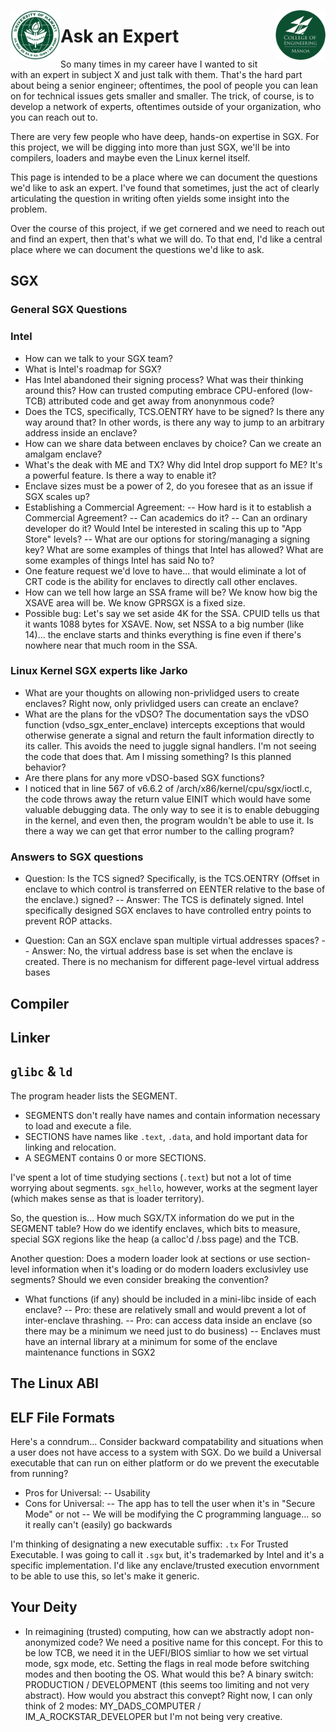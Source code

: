 <img src="https://github.com/Trusted-Execution/.github/blob/main/profile/UHMLogo.png"
     alt="CoE Logo" align="left" height="80" />
<img src="https://github.com/Trusted-Execution/.github/blob/main/profile/CollegeOfEngineering.png"
     alt="CoE Logo" align="right" width="80" />
# Ask an Expert

So many times in my career have I wanted to sit with an expert in subject X and just talk with them.
That's the hard part about being a senior engineer; oftentimes, the pool of people you can lean on for
technical issues gets smaller and smaller.  The trick, of course, is to develop a network of experts,
oftentimes outside of your organization, who you can reach out to.

There are very few people who have deep, hands-on expertise in SGX.  For this project, we will
be digging into more than just SGX, we'll be into compilers, loaders and maybe even the Linux kernel
itself.

This page is intended to be a place where we can document the questions we'd like to ask an expert.
I've found that sometimes, just the act of clearly articulating the question in writing often yields
some insight into the problem.

Over the course of this project, if we get cornered and we need to reach out and find an expert, then
that's what we will do.  To that end, I'd like a central place where we can document the questions
we'd like to ask.

## SGX
### General SGX Questions

### Intel
- How can we talk to your SGX team?
- What is Intel's roadmap for SGX?
- Has Intel abandoned their signing process?  What was their thinking around this?  How can trusted computing embrace
  CPU-enfored (low-TCB) attributed code and get away from anonynmous code?
- Does the TCS, specifically, TCS.OENTRY have to be signed?  Is there any way around that?  In other
  words, is there any way to jump to an arbitrary address inside an enclave?
- How can we share data between enclaves by choice?  Can we create an amalgam enclave?
- What's the deak with ME and TX?  Why did Intel drop support fo ME?  It's a powerful feature.  Is there
  a way to enable it?
- Enclave sizes must be a power of 2, do you foresee that as an issue if SGX scales up?
- Establishing a Commercial Agreement:
  -- How hard is it to establish a Commercial Agreement?
  -- Can academics do it?
  -- Can an ordinary developer do it?  Would Intel be interested in scaling this up to "App Store" levels?
  -- What are our options for storing/managing a signing key?  What are some examples of things that Intel has allowed?
     What are some examples of things Intel has said No to?
- One feature request we'd love to have... that would eliminate a lot of CRT code is the ability
  for enclaves to directly call other enclaves.
- How can we tell how large an SSA frame will be?  We know how big the XSAVE area will be.  We know GPRSGX is a fixed size.
- Possible bug:  Let's say we set aside 4K for the SSA.  CPUID tells us that it wants 1088 bytes for XSAVE.  Now, set NSSA to a big number (like 14)... the enclave starts and thinks everything is fine even if there's nowhere near that much room
in the SSA.
 
### Linux Kernel SGX experts like Jarko
- What are your thoughts on allowing non-privlidged users to create enclaves?  Right now, only privlidged
  users can create an enclave?
- What are the plans for the vDSO?  The documentation says the vDSO function (vdso_sgx_enter_enclave) intercepts
  exceptions that would otherwise generate a signal and return the fault information directly to its caller. This
  avoids the need to juggle signal handlers. I'm not seeing the code that does that.  Am I missing something?  Is
  this planned behavior?
- Are there plans for any more vDSO-based SGX functions?
- I noticed that in line 567 of v6.6.2 of /arch/x86/kernel/cpu/sgx/ioctl.c, the code throws away the return value
  EINIT which would have some valuable debugging data.  The only way to see it is to enable debugging in
  the kernel, and even then, the program wouldn't be able to use it.  Is there a way we can get that error
  number to the calling program?

### Answers to SGX questions
  - Question:  Is the TCS signed?  Specifically, is the TCS.OENTRY (Offset in enclave to which control is
    transferred on EENTER relative to the base of the enclave.) signed?
  -- Answer:  The TCS is definately signed.  Intel specifically designed SGX enclaves to have controlled
     entry points to prevent ROP attacks.

  - Question:  Can an SGX enclave span multiple virtual addresses spaces?
  -- Answer:  No, the virtual address base is set when the enclave is created.  There is
     no mechanism for different page-level virtual address bases

## Compiler

## Linker

## `glibc` & `ld`
The program header lists the SEGMENT.
- SEGMENTS don't really have names and contain information necessary to load and execute a file.
- SECTIONS have names like `.text`, `.data`, and hold important data for linking and relocation.
- A SEGMENT contains 0 or more SECTIONS.

I've spent a lot of time studying sections (`.text`) but not a lot of time worrying about segments.
`sgx_hello`, however, works at the segment layer (which makes sense as that is loader territory).

So, the question is... How much SGX/TX information do we put in the SEGMENT table?  How do we identify
enclaves, which bits to measure, special SGX regions like the heap (a calloc'd /.bss page) and the
TCB.

Another question:  Does a modern loader look at sections or use section-level information when
it's loading or do modern loaders exclusivley use segments?  Should we even consider breaking
the convention?

- What functions (if any) should be included in a mini-libc inside of each enclave?
-- Pro: these are relatively small and would prevent a lot of inter-enclave thrashing.
-- Pro: can access data inside an enclave (so there may be a minimum we need just to do business)
-- Enclaves must have an internal library at a minimum for some of the enclave maintenance functions in SGX2
## The Linux ABI

## ELF File Formats
Here's a conndrum... Consider backward compatability and situations when a user does not have access to a system with SGX.  Do we build a Universal executable that can run on either platform or do we prevent the executable from running?
  - Pros for Universal:
    -- Usability
  - Cons for Universal:
    -- The app has to tell the user when it's in "Secure Mode" or not
    -- We will be modifying the C programming language... so it really can't (easily) go backwards

I'm thinking of designating a new executable suffix:  `.tx` For Trusted Executable.  I was going to call it `.sgx` but, it's trademarked by Intel and it's a specific implementation.  I'd like any enclave/trusted execution envornment to be able to use this, so let's make it generic.

## Your Deity
- In reimagining (trusted) computing, how can we abstractly adopt non-anonymized code?  We need a
  positive name for this concept.  For this to be low TCB, we need it in the UEFI/BIOS simliar to how we set
  virtual mode, sgx mode, etc. Setting the flags in real mode before switching modes and then booting the
  OS.  What would this be?  A binary switch:  PRODUCTION / DEVELOPMENT (this seems too limiting
  and not very abstract).  How would you abstract this convept?  Right now, I can only think of 2 modes:
  MY_DADS_COMPUTER / IM_A_ROCKSTAR_DEVELOPER but I'm not being very creative.
